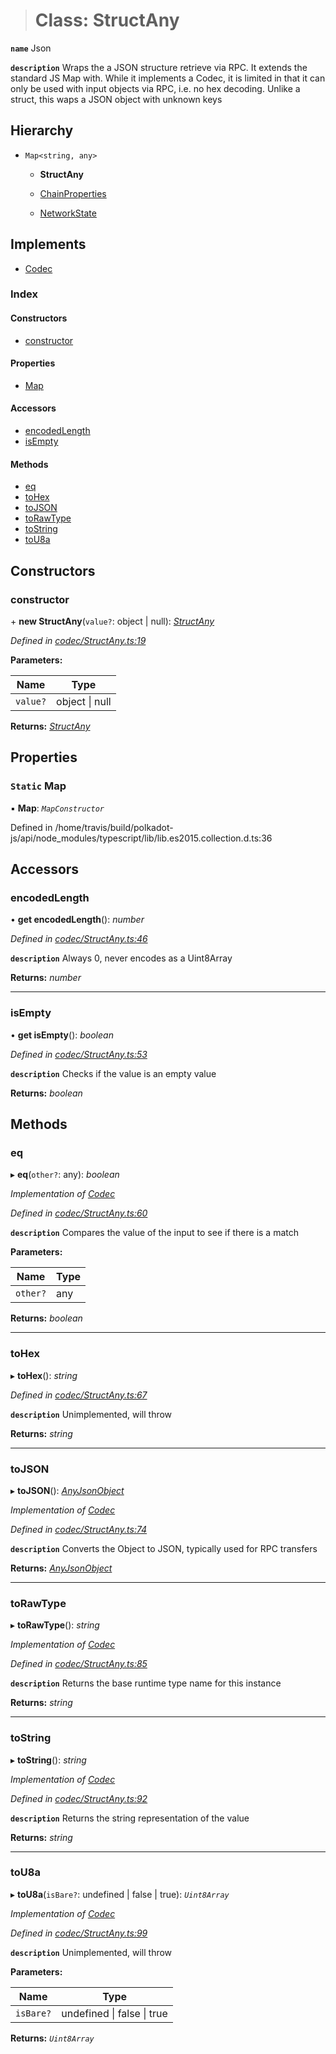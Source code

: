 > # Class: StructAny

**`name`** Json

**`description`** 
Wraps the a JSON structure retrieve via RPC. It extends the standard JS Map with. While it
implements a Codec, it is limited in that it can only be used with input objects via RPC,
i.e. no hex decoding. Unlike a struct, this waps a JSON object with unknown keys

## Hierarchy

* `Map<string, any>`

  * **StructAny**

  * [ChainProperties](_rpc_chainproperties_.chainproperties.md)

  * [NetworkState](_rpc_networkstate_.networkstate.md)

## Implements

* [Codec](../interfaces/_types_.codec.md)

### Index

#### Constructors

* [constructor](_codec_structany_.structany.md#constructor)

#### Properties

* [Map](_codec_structany_.structany.md#static-map)

#### Accessors

* [encodedLength](_codec_structany_.structany.md#encodedlength)
* [isEmpty](_codec_structany_.structany.md#isempty)

#### Methods

* [eq](_codec_structany_.structany.md#eq)
* [toHex](_codec_structany_.structany.md#tohex)
* [toJSON](_codec_structany_.structany.md#tojson)
* [toRawType](_codec_structany_.structany.md#torawtype)
* [toString](_codec_structany_.structany.md#tostring)
* [toU8a](_codec_structany_.structany.md#tou8a)

## Constructors

###  constructor

\+ **new StructAny**(`value?`: object | null): *[StructAny](_codec_structany_.structany.md)*

*Defined in [codec/StructAny.ts:19](https://github.com/polkadot-js/api/blob/01eaef2/packages/types/src/codec/StructAny.ts#L19)*

**Parameters:**

Name | Type |
------ | ------ |
`value?` | object \| null |

**Returns:** *[StructAny](_codec_structany_.structany.md)*

## Properties

### `Static` Map

▪ **Map**: *`MapConstructor`*

Defined in /home/travis/build/polkadot-js/api/node_modules/typescript/lib/lib.es2015.collection.d.ts:36

## Accessors

###  encodedLength

• **get encodedLength**(): *number*

*Defined in [codec/StructAny.ts:46](https://github.com/polkadot-js/api/blob/01eaef2/packages/types/src/codec/StructAny.ts#L46)*

**`description`** Always 0, never encodes as a Uint8Array

**Returns:** *number*

___

###  isEmpty

• **get isEmpty**(): *boolean*

*Defined in [codec/StructAny.ts:53](https://github.com/polkadot-js/api/blob/01eaef2/packages/types/src/codec/StructAny.ts#L53)*

**`description`** Checks if the value is an empty value

**Returns:** *boolean*

## Methods

###  eq

▸ **eq**(`other?`: any): *boolean*

*Implementation of [Codec](../interfaces/_types_.codec.md)*

*Defined in [codec/StructAny.ts:60](https://github.com/polkadot-js/api/blob/01eaef2/packages/types/src/codec/StructAny.ts#L60)*

**`description`** Compares the value of the input to see if there is a match

**Parameters:**

Name | Type |
------ | ------ |
`other?` | any |

**Returns:** *boolean*

___

###  toHex

▸ **toHex**(): *string*

*Defined in [codec/StructAny.ts:67](https://github.com/polkadot-js/api/blob/01eaef2/packages/types/src/codec/StructAny.ts#L67)*

**`description`** Unimplemented, will throw

**Returns:** *string*

___

###  toJSON

▸ **toJSON**(): *[AnyJsonObject](../modules/_types_.md#anyjsonobject)*

*Implementation of [Codec](../interfaces/_types_.codec.md)*

*Defined in [codec/StructAny.ts:74](https://github.com/polkadot-js/api/blob/01eaef2/packages/types/src/codec/StructAny.ts#L74)*

**`description`** Converts the Object to JSON, typically used for RPC transfers

**Returns:** *[AnyJsonObject](../modules/_types_.md#anyjsonobject)*

___

###  toRawType

▸ **toRawType**(): *string*

*Implementation of [Codec](../interfaces/_types_.codec.md)*

*Defined in [codec/StructAny.ts:85](https://github.com/polkadot-js/api/blob/01eaef2/packages/types/src/codec/StructAny.ts#L85)*

**`description`** Returns the base runtime type name for this instance

**Returns:** *string*

___

###  toString

▸ **toString**(): *string*

*Implementation of [Codec](../interfaces/_types_.codec.md)*

*Defined in [codec/StructAny.ts:92](https://github.com/polkadot-js/api/blob/01eaef2/packages/types/src/codec/StructAny.ts#L92)*

**`description`** Returns the string representation of the value

**Returns:** *string*

___

###  toU8a

▸ **toU8a**(`isBare?`: undefined | false | true): *`Uint8Array`*

*Implementation of [Codec](../interfaces/_types_.codec.md)*

*Defined in [codec/StructAny.ts:99](https://github.com/polkadot-js/api/blob/01eaef2/packages/types/src/codec/StructAny.ts#L99)*

**`description`** Unimplemented, will throw

**Parameters:**

Name | Type |
------ | ------ |
`isBare?` | undefined \| false \| true |

**Returns:** *`Uint8Array`*